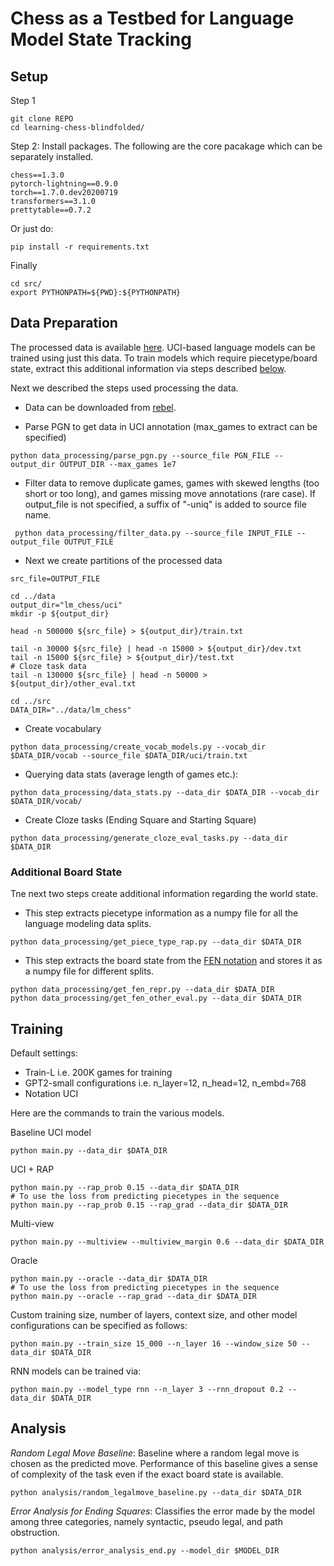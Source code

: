 # Chess as a Testbed for Language Model State Tracking

## Setup
Step 1
```
git clone REPO
cd learning-chess-blindfolded/
```

Step 2: Install packages. The following are the core pacakage which can be separately installed.
```
chess==1.3.0
pytorch-lightning==0.9.0
torch==1.7.0.dev20200719
transformers==3.1.0
prettytable==0.7.2
```

Or just do:
```
pip install -r requirements.txt
```

Finally
```
cd src/
export PYTHONPATH=${PWD}:${PYTHONPATH}
```

## Data Preparation

The processed data is available [here](https://drive.google.com/file/d/1G4TA4KVdn5mLvMXsRI2bGC7VIdzqkr86/view?usp=sharing).
UCI-based language models can be trained using just this data.
To train models which require piecetype/board state, extract this additional information via steps described [below](#additional-board-state).

Next we described the steps used processing the data.

- Data can be downloaded from [rebel](http://rebel13.nl/dl.html?file=dl/MillionBase%202.5%20(PGN).7z). <br/>

- Parse PGN to get data in UCI annotation (max_games to extract can be specified)
```
python data_processing/parse_pgn.py --source_file PGN_FILE --output_dir OUTPUT_DIR --max_games 1e7
```
- Filter data to remove duplicate games, games with skewed lengths (too short or too long), and games missing move annotations (rare case).
If output_file is not specified, a suffix of "-uniq" is added to source file name.
```
 python data_processing/filter_data.py --source_file INPUT_FILE --output_file OUTPUT_FILE
```


- Next we create partitions of the processed data
```
src_file=OUTPUT_FILE

cd ../data
output_dir="lm_chess/uci"
mkdir -p ${output_dir}

head -n 500000 ${src_file} > ${output_dir}/train.txt

tail -n 30000 ${src_file} | head -n 15000 > ${output_dir}/dev.txt
tail -n 15000 ${src_file} > ${output_dir}/test.txt
# Cloze task data
tail -n 130000 ${src_file} | head -n 50000 > ${output_dir}/other_eval.txt

cd ../src
DATA_DIR="../data/lm_chess"
```

- Create vocabulary
```
python data_processing/create_vocab_models.py --vocab_dir $DATA_DIR/vocab --source_file $DATA_DIR/uci/train.txt
```
- Querying data stats (average length of games etc.):
```
python data_processing/data_stats.py --data_dir $DATA_DIR --vocab_dir $DATA_DIR/vocab/
```
- Create Cloze tasks (Ending Square and Starting Square)
```
python data_processing/generate_cloze_eval_tasks.py --data_dir $DATA_DIR
```

### Additional Board State
Tne next two steps create additional information regarding the world state.
- This step extracts piecetype information as a numpy file for all the language modeling data splits.
```
python data_processing/get_piece_type_rap.py --data_dir $DATA_DIR
```
- This step extracts the board state from the [FEN notation](https://en.wikipedia.org/wiki/Forsyth%E2%80%93Edwards_Notation)
  and stores it as a numpy file for different splits.
```
python data_processing/get_fen_repr.py --data_dir $DATA_DIR
python data_processing/get_fen_other_eval.py --data_dir $DATA_DIR
```

## Training

Default settings:
- Train-L i.e. 200K games for training
- GPT2-small configurations i.e. n_layer=12, n_head=12, n_embd=768
- Notation UCI

Here are the commands to train the various models. <br/>

Baseline UCI model
```
python main.py --data_dir $DATA_DIR
```
UCI + RAP
```
python main.py --rap_prob 0.15 --data_dir $DATA_DIR
# To use the loss from predicting piecetypes in the sequence
python main.py --rap_prob 0.15 --rap_grad --data_dir $DATA_DIR
```
Multi-view
```
python main.py --multiview --multiview_margin 0.6 --data_dir $DATA_DIR
```
Oracle
```
python main.py --oracle --data_dir $DATA_DIR
# To use the loss from predicting piecetypes in the sequence
python main.py --oracle --rap_grad --data_dir $DATA_DIR
```
Custom training size, number of layers, context size, and other model configurations can be specified as follows:
```
python main.py --train_size 15_000 --n_layer 16 --window_size 50 --data_dir $DATA_DIR
```

RNN models can be trained via:
```
python main.py --model_type rnn --n_layer 3 --rnn_dropout 0.2 --data_dir $DATA_DIR
```

## Analysis
_Random Legal Move Baseline_: Baseline where a random legal move is chosen
as the predicted move. Performance of this baseline gives a sense of
complexity of the task even if the exact board state is available.

```
python analysis/random_legalmove_baseline.py --data_dir $DATA_DIR
```

_Error Analysis for Ending Squares_: Classifies the error made by the model among
three categories, namely syntactic, pseudo legal, and path obstruction.
```
python analysis/error_analysis_end.py --model_dir $MODEL_DIR
```

